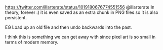 https://twitter.com/illarterate/status/1019180676774551556 @illarterate In theory, forever :) it is even saved as an extra chunk in PNG files so it is also persistent.

EG Load up an old file and then undo backwards into the past.

I think this is something we can get away with since pixel art is so small in terms of modern memory.